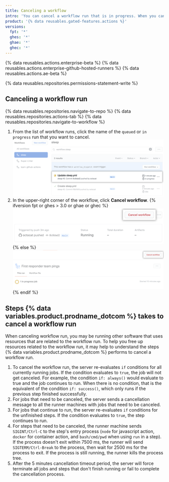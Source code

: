 ```yaml
---
title: Canceling a workflow
intro: 'You can cancel a workflow run that is in progress. When you cancel a workflow run, {% data variables.product.prodname_dotcom %} cancels all jobs and steps that are a part of that workflow.'
product: '{% data reusables.gated-features.actions %}'
versions:
  fpt: '*'
  ghes: '*'
  ghae: '*'
  ghec: '*'
---
```


{% data reusables.actions.enterprise-beta %}
{% data reusables.actions.enterprise-github-hosted-runners %}
{% data reusables.actions.ae-beta %}

{% data reusables.repositories.permissions-statement-write %}

## Canceling a workflow run

{% data reusables.repositories.navigate-to-repo %}
{% data reusables.repositories.actions-tab %}
{% data reusables.repositories.navigate-to-workflow %}
1. From the list of workflow runs, click the name of the `queued` or `in progress` run that you want to cancel.
![Name of workflow run](/assets/images/help/repository/in-progress-run.png)
1. In the upper-right corner of the workflow, click **Cancel workflow**.
{% ifversion fpt or ghes > 3.0 or ghae or ghec %}
 ![Cancel check suite button](/assets/images/help/repository/cancel-check-suite-updated.png)
{% else %}
 ![Cancel check suite button](/assets/images/help/repository/cancel-check-suite.png)
{% endif %}

## Steps {% data variables.product.prodname_dotcom %} takes to cancel a workflow run

When canceling workflow run, you may be running other software that uses resources that are related to the workflow run. To help you free up resources related to the workflow run, it may help to understand the steps {% data variables.product.prodname_dotcom %} performs to cancel a workflow run.

1. To cancel the workflow run, the server re-evaluates `if` conditions for all currently running jobs. If the condition evaluates to `true`, the job will not get canceled. For example, the condition `if: always()` would evaluate to true and the job continues to run. When there is no condition, that is the equivalent of the condition `if: success()`, which only runs if the previous step finished successfully.
2. For jobs that need to be canceled, the server sends a cancellation message to all the runner machines with jobs that need to be canceled.
3. For jobs that continue to run, the server re-evaluates `if` conditions for the unfinished steps. If the condition evaluates to `true`, the step continues to run.
4. For steps that need to be canceled, the runner machine sends `SIGINT/Ctrl-C` to the step's entry process (`node` for javascript action, `docker` for container action, and `bash/cmd/pwd` when using `run` in a step). If the process doesn't exit within 7500 ms, the runner will send `SIGTERM/Ctrl-Break` to the process, then wait for 2500 ms for the process to exit. If the process is still running, the runner kills the process tree.
5. After the 5 minutes cancellation timeout period, the server will force terminate all jobs and steps that don't finish running or fail to complete the cancellation process.
